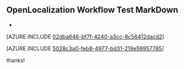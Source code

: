 ## OpenLocalization Workflow Test MarkDown
* 

[AZURE.INCLUDE [02dba646-bf7f-4240-a3cc-8c56412dacd2](calleeMd1.md)]



[AZURE.INCLUDE [5028c3a0-feb8-4977-bd31-219e59957785](calleeMd2.md)]

 
thanks!